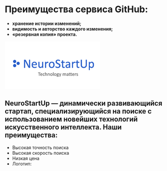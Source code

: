 # Преимущества сервиса GitHub:

* **хранение истории изменений;**
* **видимость и авторство каждого изменения;**
* **«резервная копия» проекта.**

![logo](https://github.com/Another-m/study/blob/main/logo.png)


## NeuroStartUp — динамически развивающийся стартап, специализирующийся на поиске с использованием новейших технологий искусственного интеллекта. Наши преимущества:

* Высокая точность поиска
* Высокая скорость поиска
* Низкая цена
* Логотип:


